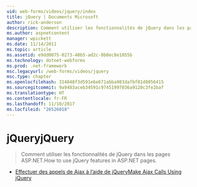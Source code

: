 ```yaml
---
uid: web-forms/videos/jquery/index
title: jQuery | Documents Microsoft
author: rick-anderson
description: Comment utiliser les fonctionnalités de jQuery dans les pages ASP.NET.
ms.author: aspnetcontent
manager: wpickett
ms.date: 11/14/2011
ms.topic: article
ms.assetid: e9dd0075-0273-48b5-ad2c-0b0ec8e1055b
ms.technology: dotnet-webforms
ms.prod: .net-framework
msc.legacyurl: /web-forms/videos/jquery
msc.type: chapter
ms.openlocfilehash: 314848f3d591e6e671abba983dafbf81d8856415
ms.sourcegitcommit: 9a9483aceb34591c97451997036a9120c3fe2baf
ms.translationtype: HT
ms.contentlocale: fr-FR
ms.lasthandoff: 11/10/2017
ms.locfileid: "26526018"
---
```

<a name="jquery"></a><span data-ttu-id="883f2-103">jQuery</span><span class="sxs-lookup"><span data-stu-id="883f2-103">jQuery</span></span>
====================
> <span data-ttu-id="883f2-104">Comment utiliser les fonctionnalités de jQuery dans les pages ASP.NET.</span><span class="sxs-lookup"><span data-stu-id="883f2-104">How to use jQuery features in ASP.NET pages.</span></span>


- [<span data-ttu-id="883f2-105">Effectuer des appels de Ajax à l’aide de jQuery</span><span class="sxs-lookup"><span data-stu-id="883f2-105">Make Ajax Calls Using jQuery</span></span>](how-do-i-make-ajax-calls-using-jquery.md)
